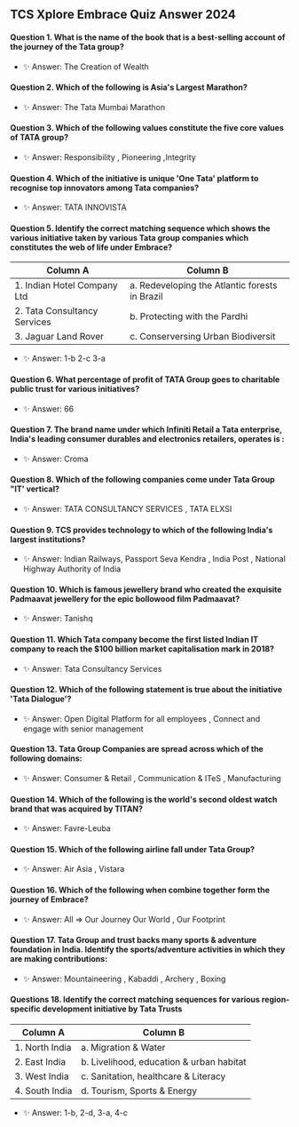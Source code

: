 ## TCS Xplore Embrace Quiz Answer 2024

#### Question 1. What is the name of the book that is a best-selling account of the journey of the Tata group?
- ✨ Answer: The Creation of Wealth
  
#### Question 2. Which of the following is Asia's Largest Marathon?
- ✨ Answer: The Tata Mumbai Marathon
  
#### Question 3.  Which of the following values constitute the five core values of TATA group?
- ✨ Answer: Responsibility , Pioneering ,Integrity
  
#### Question 4. Which of the initiative is unique 'One Tata' platform to recognise top innovators among Tata companies?
- ✨ Answer: TATA INNOVISTA
  
#### Question 5. Identify the correct matching sequence which shows the various initiative taken by various Tata group companies which constitutes the web of life under Embrace?
| Column A | Column B |
| ------------------------------ | ------------------------------ |                                                
|1. Indian Hotel Company Ltd     |a. Redeveloping the Atlantic forests in Brazil|
|2. Tata Consultancy Services    |b. Protecting with the Pardhi|
|3.  Jaguar Land Rover           |c. Conserversing Urban Biodiversit|
- ✨ Answer: 1-b 2-c 3-a
  
#### Question 6. What percentage of profit of TATA Group goes to charitable public trust for  various initiatives?
- ✨ Answer: 66
  
#### Question 7. The brand name under which Infiniti Retail a Tata enterprise, India's leading consumer durables and electronics retailers, operates is :
- ✨ Answer: Croma

#### Question 8. Which of the following companies come under Tata Group "IT' vertical?
- ✨ Answer: TATA CONSULTANCY SERVICES , TATA ELXSI

#### Question 9. TCS provides technology to which of the following India's largest institutions?
- ✨ Answer: Indian Railways, Passport Seva Kendra , India Post , National Highway Authority of India

#### Question 10.  Which is famous jewellery brand who created the exquisite Padmaavat jewellery for the epic bollowood film Padmaavat?
- ✨ Answer: Tanishq
#### Question 11. Which Tata company become the first listed Indian IT company to reach the $100 billion market capitalisation mark in 2018?
- ✨ Answer: Tata Consultancy Services
#### Question 12. Which of the following statement is true about the initiative 'Tata Dialogue'?
- ✨ Answer: Open Digital Platform for all employees , Connect and engage with senior management
#### Question 13. Tata Group Companies are spread across which of the following domains:
- ✨ Answer: Consumer & Retail , Communication & ITeS , Manufacturing
#### Question 14.  Which of the following is the world's second oldest watch brand that was acquired by TITAN?
- ✨ Answer: Favre-Leuba
#### Question 15. Which of the following airline fall under Tata Group?
- ✨ Answer: Air Asia , Vistara
#### Question 16.  Which of the following when combine together form the journey of Embrace?
- ✨ Answer: All  => Our Journey Our World , Our Footprint
#### Question 17. Tata Group and trust backs many sports & adventure foundation in India. Identify the sports/adventure activities in which they are making contributions:
- ✨ Answer: Mountaineering , Kabaddi , Archery , Boxing
#### Questions 18. Identify the correct matching sequences for various region-specific development initiative by Tata Trusts
| Column A | Column B |
| ------------------------------ | ------------------------------ | 
|1. North India                  |  a. Migration & Water |
|2. East India                   |  b. Livelihood, education & urban habitat |
|3. West India                   |  c. Sanitation, healthcare & Literacy  |
|4. South India                  |  d. Tourism, Sports & Energy |
- ✨ Answer: 1-b, 2-d, 3-a, 4-c

